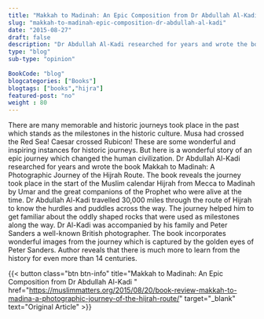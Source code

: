 ```yaml
--- 
title: "Makkah to Madinah: An Epic Composition from Dr Abdullah Al-Kadi" 
slug: "makkah-to-madinah-epic-composition-dr-abdullah-al-kadi"
date: "2015-08-27" 
draft: false 
description: "Dr Abdullah Al-Kadi researched for years and wrote the book Makkah to Madinah: A Photographic Journey of the Hijrah Route." 
type: "blog"
sub-type: "opinion" 
 
BookCode: "blog"
blogcategories: ["Books"]
blogtags: ["books","hijra"]
featured-post: "no"
weight : 80
---  
```

 There are many memorable and historic journeys took place in the past which stands as the milestones in the historic culture. Musa had crossed the Red Sea! Caesar crossed Rubicon! These are some wonderful and inspiring instances for historic journeys. But here is a wonderful story of an epic journey which changed the human civilization. Dr Abdullah Al-Kadi researched for years and wrote the book Makkah to Madinah: A Photographic Journey of the Hijrah Route. The book reveals the journey took place in the start of the Muslim calendar Hijrah from Mecca to Madinah by Umar and the great companions of the Prophet who were alive at the time. Dr Abdullah Al-Kadi travelled 30,000 miles through the route of Hijrah to know the hurdles and puddles across the way. The journey helped him to get familiar about the oddly shaped rocks that were used as milestones along the way. Dr Al-Kadi was accompanied by his family and Peter Sanders a well-known British photographer. The book incorporates wonderful images from the journey which is captured by the golden eyes of Peter Sanders. Author reveals that there is much more to learn from the history for even more than 14 centuries.

{{< button class="btn btn-info" title="Makkah to Madinah: An Epic Composition from Dr Abdullah Al-Kadi " href="https://muslimmatters.org/2015/08/20/book-review-makkah-to-madina-a-photographic-journey-of-the-hijrah-route/" target="_blank" text="Original Article" >}}